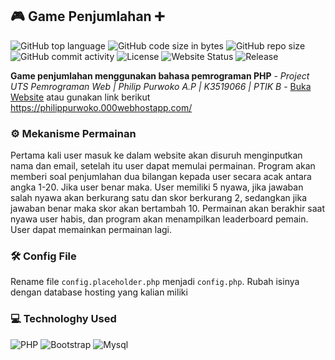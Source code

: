 ## 🎮 Game Penjumlahan ➕
![GitHub top language](https://img.shields.io/github/languages/top/PhilipPurwoko/PHP-GamePenjumlahan)
![GitHub code size in bytes](https://img.shields.io/github/languages/code-size/PhilipPurwoko/PHP-GamePenjumlahan)
![GitHub repo size](https://img.shields.io/github/repo-size/PhilipPurwoko/PHP-GamePenjumlahan)
![GitHub commit activity](https://img.shields.io/github/commit-activity/m/PhilipPurwoko/PHP-GamePenjumlahan)
![License](https://img.shields.io/github/license/PhilipPurwoko/PHP-GamePenjumlahan)
![Website Status](https://img.shields.io/website?down_color=red&down_message=Offline&up_color=green&up_message=Online&url=https%3A%2F%2Fphilippurwoko.000webhostapp.com%2F)
![Release](https://img.shields.io/github/v/tag/PhilipPurwoko/PHP-GamePenjumlahan)

**Game penjumlahan menggunakan bahasa pemrograman PHP** - _Project UTS Pemrograman Web | Philip Purwoko A.P | K3519066 | PTIK B_ - [Buka Website](https://philippurwoko.000webhostapp.com/) atau gunakan link berikut https://philippurwoko.000webhostapp.com/

### ⚙️ Mekanisme Permainan
Pertama kali user masuk ke dalam website akan disuruh menginputkan nama dan email, setelah itu user dapat memulai permainan. Program akan memberi soal penjumlahan dua bilangan kepada user secara acak antara angka 1-20. Jika user benar maka. User memiliki 5 nyawa, jika jawaban salah nyawa akan berkurang satu dan skor berkurang 2, sedangkan jika jawaban benar maka skor akan bertambah 10. Permainan akan berakhir saat nyawa user habis, dan program akan menampilkan leaderboard pemain. User dapat memainkan permainan lagi.

### 🛠️ Config File
Rename file `config.placeholder.php` menjadi `config.php`. Rubah isinya dengan database hosting yang kalian miliki

### 💻 Technologhy Used
![PHP](https://img.shields.io/badge/PHP-777BB4?style=for-the-badge&logo=php&logoColor=white)
![Bootstrap](	https://img.shields.io/badge/Bootstrap-563D7C?style=for-the-badge&logo=bootstrap&logoColor=white)
![Mysql](https://img.shields.io/badge/MySQL-e8e6df?style=for-the-badge&logo=mysql&logoColor=darkblue)
